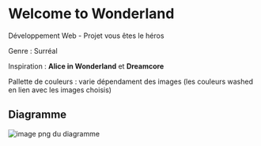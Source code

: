 # Welcome to Wonderland

Développement Web - Projet vous êtes le héros

Genre : Surréal

Inspiration : **Alice in Wonderland** et **Dreamcore**

Pallette de couleurs : varie dépendament des images (les couleurs washed en lien avec les images choisis)

## Diagramme 

![image png du diagramme](https://github.com/KristyMoussally/vous-etes-le-heros-wonderland/blob/main/assets/shema.drawio%20copy.png?raw=true)
